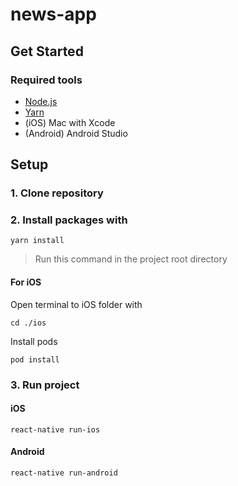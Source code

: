 # news-app

## Get Started

### Required tools
- [Node.js](https://nodejs.org/en/)
- [Yarn](https://classic.yarnpkg.com/en/docs/install/#mac-stable)
- (iOS) Mac with Xcode
- (Android) Android Studio

## Setup

### 1. Clone repository
### 2. Install packages with 
```
yarn install
```
> Run this command in the project root directory

#### For iOS
Open terminal to iOS folder with
```
cd ./ios
```

Install pods
```
pod install
```

### 3. Run project

#### iOS 
```
react-native run-ios
```
#### Android
```
react-native run-android
```